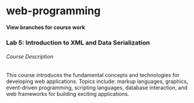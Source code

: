 # web-programming

**View branches for course work**

### Lab 5: Introduction to XML and Data Serialization

###### Course Description
This course introduces the fundamental concepts and technologies for developing web
applications. Topics include: markup languages, graphics, event-driven programming,
scripting languages, database interaction, and web frameworks for building exciting
applications. 
